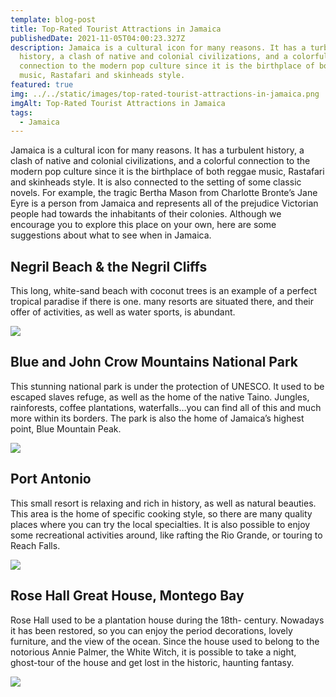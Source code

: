 ```yaml
---
template: blog-post
title: Top-Rated Tourist Attractions in Jamaica
publishedDate: 2021-11-05T04:00:23.327Z
description: Jamaica is a cultural icon for many reasons. It has a turbulent
  history, a clash of native and colonial civilizations, and a colorful
  connection to the modern pop culture since it is the birthplace of both reggae
  music, Rastafari and skinheads style.
featured: true
img: ../../static/images/top-rated-tourist-attractions-in-jamaica.png
imgAlt: Top-Rated Tourist Attractions in Jamaica
tags:
  - Jamaica
---
```

<!--StartFragment-->

Jamaica is a cultural icon for many reasons. It has a turbulent history, a clash of native and colonial civilizations, and a colorful connection to the modern pop culture since it is the birthplace of both reggae music, Rastafari and skinheads style. It is also connected to the setting of some classic novels. For example, the tragic Bertha Mason from Charlotte Bronte’s Jane Eyre is a person from Jamaica and represents all of the prejudice Victorian people had towards the inhabitants of their colonies. Although we encourage you to explore this place on your own, here are some suggestions about what to see when in Jamaica.

## Negril Beach & the Negril Cliffs

This long, white-sand beach with coconut trees is an example of a perfect tropical paradise if there is one. many resorts are situated there, and their offer of activities, as well as water sports, is abundant.

![](https://web.archive.org/web/20190609064435im_/https://mytropicalresorts.com/wp-content/uploads/2018/01/jamaica-negril-negril-beach-300x222.jpg)

## Blue and John Crow Mountains National Park

This stunning national park is under the protection of UNESCO. It used to be escaped slaves refuge, as well as the home of the native Taino. Jungles, rainforests, coffee plantations, waterfalls…you can find all of this and much more within its borders. The park is also the home of Jamaica’s highest point, Blue Mountain Peak.

![](https://web.archive.org/web/20190609064435im_/https://mytropicalresorts.com/wp-content/uploads/2018/01/jamaica-blue-mountains-300x200.jpg)

## Port Antonio

This small resort is relaxing and rich in history, as well as natural beauties. This area is the home of specific cooking style, so there are many quality places where you can try the local specialties. It is also possible to enjoy some recreational activities around, like rafting the Rio Grande, or touring to Reach Falls.

![](https://web.archive.org/web/20190609064435im_/https://mytropicalresorts.com/wp-content/uploads/2018/01/jamaica-port-antonio-300x182.jpg)

## Rose Hall Great House, Montego Bay

Rose Hall used to be a plantation house during the 18th- century. Nowadays it has been restored, so you can enjoy the period decorations, lovely furniture, and the view of the ocean. Since the house used to belong to the notorious Annie Palmer, the White Witch, it is possible to take a night, ghost-tour of the house and get lost in the historic, haunting fantasy.

![](https://web.archive.org/web/20190609064435im_/https://mytropicalresorts.com/wp-content/uploads/2018/01/jamaica-montego-bay-rose-hall-great-house2-300x201.jpg)

<!--EndFragment-->